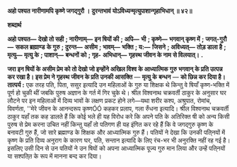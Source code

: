 **अहो पश्यत नारीणामपि कृष्णे जगद्गुरौ ।** **दुरन्तभावं योऽविध्यन्मृत्युपाशान्गृहाभिधान् ॥ ४२॥** 

**शब्दार्थ** 

**अहो पश्यत—** **देखो तो सही** **; नारीणाम्—** **इन षियों की** **; अपि—** **भी** **; कृष्णे—** **भगवान् कृष्ण में** **; जगत्-गुरौ—** **सकल ब्रह्माण्ड** **के गुरु** **; दुरन्त—** **असीम** **; भावम्—** **भक्ति** **; य:—** **जिसने** **; अविध्यत्—** **तोड़ डाला है** **; मृत्यु—** **मृत्यु के** **; पाशान्—** **बन्धनों को** **; गृह-** **अभिधान्—** **गृहस्थ जीवन के नाम से विलयात्।** **.** 

**जरा इन षियों के असीम प्रेम को तो देखो जो इन्होंने अखिल विश्व के आध्यात्मिक गुरु** **भगवान् के प्रति उत्पन्न कर रखा है। इस प्रेम ने गृहस्थ जीवन के प्रति उनकी आसक्ति** — **मृत्यु के** **बन्धन** — **को छिन्न कर दिया है।** **तात्पर्य :** एक तरह पति, पिता, ससुर इत्यादि उन महिलाओं के गुरु या शिक्षक थे किन्तु वे षियाँ कृष्ण-भक्ति में पूर्ण हो चुकी थीं जबकि पुरुष अज्ञान के गर्त में गिर चुके थे। श्रील विश्वनाथ चक्रवर्ती ठाकुर के अनुसार घर लौटने पर इन महिलाओं में दिव्य भावों के लक्षण प्रकट होने लगे—यथा शरीर कश्प, अश्रुपात, रोमांच, विवर्णता, ''मेरे जीवन के आनन्दरूप कृष्णÓÓ कहकर प्रलाप, गला रुँधना इत्यादि। श्रील विश्वनाथ चक्रवर्ती ठाकुर यहाँ तक कह डालते हैं कि कोई भले ही यह विरोध करे कि अपने पति के अतिरिक्त षी को अन्य किसी पुरुष से प्रेम करना उचित नहीं किन्तु यहाँ तो पतिगण ही यह इंगित कर रहे हैं कि वे जगद्गुरु कृष्ण के बनावटी गुरु हैं, जो सारे ब्रह्माण्ड के शिक्षक और आध्यात्मिक गुरु हैं। पतियों ने देखा कि उनकी पति्नयों में कृष्ण के प्रति दिव्य अनुराग के कारण घर, पति, सन्तान इत्यादि के लिए रंच-भर भी अनुरक्ति नहीं रह गई है। इसलिए उसी दिन से उन पतियों ने उन षियों को अपना आध्यात्मिक पूज्य गुरु मान लिया और उन्हें पति्नयों या सश्पति्त के रूप में मानना बन्द कर दिया।  